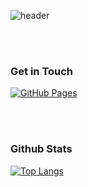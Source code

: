![header](https://capsule-render.vercel.app/api?type=rounded&color=gradient&height=300&section=header&text=Happy%20to%20have%20you%20here%20😎&fontSize=60)

<br><br>

### Get in Touch

[![GitHub Pages](https://img.shields.io/badge/Blog-222222?style=for-the-badge&logo=githubpages&logoColor=white)](https://jinwoojwa.github.io/)

<br><br>

### Github Stats

[![Top Langs](https://github-readme-stats.vercel.app/api/top-langs/?username=jinwoojwa&layout=compact)](https://github.com/anuraghazra/github-readme-stats)
